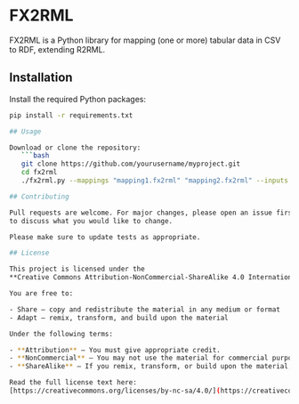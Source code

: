 # FX2RML

FX2RML is a Python library for mapping (one or more) tabular data in CSV to RDF, extending R2RML.

## Installation

Install the required Python packages:

```bash
pip install -r requirements.txt

## Usage

Download or clone the repository:
   ```bash
   git clone https://github.com/yourusername/myproject.git
   cd fx2rml
   ./fx2rml.py --mappings "mapping1.fx2rml" "mapping2.fx2rml" --inputs "input1.csv" "input2.csv" --output "output.ttl"

## Contributing

Pull requests are welcome. For major changes, please open an issue first
to discuss what you would like to change.

Please make sure to update tests as appropriate.

## License

This project is licensed under the  
**Creative Commons Attribution-NonCommercial-ShareAlike 4.0 International License (CC BY-NC-SA 4.0)**.

You are free to:

- Share — copy and redistribute the material in any medium or format  
- Adapt — remix, transform, and build upon the material  

Under the following terms:

- **Attribution** — You must give appropriate credit.
- **NonCommercial** — You may not use the material for commercial purposes.
- **ShareAlike** — If you remix, transform, or build upon the material, you must distribute your contributions under the same license.

Read the full license text here:  
[https://creativecommons.org/licenses/by-nc-sa/4.0/](https://creativecommons.org/licenses/by-nc-sa/4.0/)
